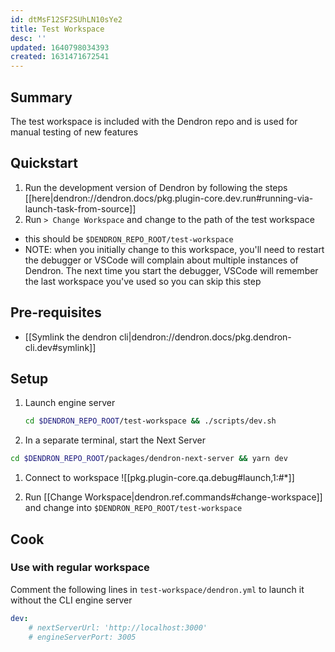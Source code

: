 ```yaml
---
id: dtMsF12SF2SUhLN10sYe2
title: Test Workspace
desc: ''
updated: 1640798034393
created: 1631471672541
---
```


## Summary

The test workspace is included with the Dendron repo and is used for manual testing of new features

## Quickstart

1. Run the development version of Dendron by following the steps [[here|dendron://dendron.docs/pkg.plugin-core.dev.run#running-via-launch-task-from-source]]
2. Run `> Change Workspace` and change to the path of the test workspace 
  - this should be `$DENDRON_REPO_ROOT/test-workspace`
  - NOTE: when you initially change to this workspace, you'll need to restart the debugger or VSCode will complain about multiple instances of Dendron. The next time you start the debugger, VSCode will remember the last workspace you've used so you can skip this step

## Pre-requisites
- [[Symlink the dendron cli|dendron://dendron.docs/pkg.dendron-cli.dev#symlink]]

## Setup

1. Launch engine server
    ```sh
    cd $DENDRON_REPO_ROOT/test-workspace && ./scripts/dev.sh
    ```
1. In a separate terminal, start the Next Server
  ```sh
  cd $DENDRON_REPO_ROOT/packages/dendron-next-server && yarn dev
  ```
1. Connect to workspace 
![[pkg.plugin-core.qa.debug#launch,1:#*]]

1. Run [[Change Workspace|dendron.ref.commands#change-workspace]] and change into `$DENDRON_REPO_ROOT/test-workspace`


## Cook

### Use with regular workspace
Comment the following lines in `test-workspace/dendron.yml` to launch it without the CLI engine server

```yml
dev:
    # nextServerUrl: 'http://localhost:3000'
    # engineServerPort: 3005
```
